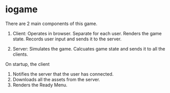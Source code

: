 # iogame


There are 2 main components of this game.
1. Client: 
  Operates in browser. 
  Separate for each user.
  Renders the game state. 
  Records user input and sends it to the server.

2. Server: 
  Simulates the game. 
  Calcuates game state and sends it to all the clients. 

On startup, the client
1. Notifies the server that the user has connected. 
2. Downloads all the assets from the server.
3. Renders the Ready Menu. 








